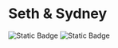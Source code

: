 # Seth & Sydney

![Static Badge](https://img.shields.io/badge/engaged-passing-green)
![Static Badge](https://img.shields.io/badge/married-passing-green)

